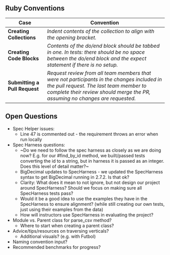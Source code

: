 ## Ruby Conventions

Case | Convention
--- | ---
**Creating Collections** | _Indent contents of the collection to align with the opening bracket._
**Creating Code Blocks** | _Contents of the do/end block should be tabbed in one. In tests: there should be no space between the do/end block and the expect statement if there is no setup._
**Submitting a Pull Request** | _Request review from all team members that were not participants in the changes included in the pull request. The last team member to complete their review should merge the PR, assuming no changes are requested._

## Open Questions
* Spec Helper issues:
   * Line 47 is commented out - the requirement throws an error when run locally
* Spec Harness questions:
   * ~Do we need to follow the spec harness as closely as we are doing now? E.g. for our #find_by_id method, we built/passed tests converting the id to a string, but in harness it is passed as an integer. Does this level of detail matter?~
   * BigDecimal updates to SpecHarness - we updated the SpecHarness syntax to get BigDecimal running in 2.7.2. Is that ok?
   * Clarity: What does it mean to not ignore, but not design our project around SpecHarness? Should we focus on making sure all SpecHarness tests pass?
   * Would it be a good idea to use the examples they have in the SpecHarness to ensure alignment? (while still creating our own tests, just using their examples from the data)
   * How will instructors use SpecHarness in evaluating the project?
* Module vs. Parent class for parse_csv method? 
   * Where to start when creating a parent class?
* Advice/tips/resources on traversing verticals?
   * Additional visuals? (e.g. with Futbol)
* Naming convention input?   
* Recommended benchmarks for progress? 
